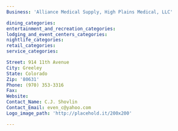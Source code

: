 ```yaml
---
Business: 'Alliance Medical Supply, High Plains Medical, LLC'

dining_categories:
entertainment_and_recreation_categories:
lodging_and_event_centers_categories:
nightlife_categories:
retail_categories:
service_categories:

Street: 914 11th Avenue
City: Greeley
State: Colorado
Zip: '80631'
Phone: (970) 353-3316
Fax:
Website:
Contact_Name: C.J. Shovlin
Contact_Email: even_c@yahoo.com
Logo_image_path: 'http://placehold.it/200x200'

---
```



